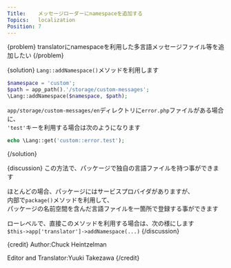 ```yaml
---
Title:    メッセージローダーにnamespaceを追加する
Topics:   localization
Position: 7
---
```


{problem}
translatorにnamespaceを利用した多言語メッセージファイル等を追加したい
{/problem}

{solution}
`Lang::addNamespace()`メソッドを利用します

```php
$namespace = 'custom';
$path = app_path().'/storage/custom-messages';
\Lang::addNamespace($namespace, $path);
```

`app/storage/custom-messages/en`ディレクトリに`error.php`ファイルがある場合に、  
`'test'`キーを利用する場合は次のようになります

```php
echo \Lang::get('custom::error.test');
```
{/solution}

{discussion}
この方法で、パッケージで独自の言語ファイルを持つ事ができます

ほとんどの場合、パッケージにはサービスプロバイダがありますが、  
内部で`package()`メソッドを利用して、  
パッケージの名前空間を含んだ言語ファイルを一箇所で登録する事ができます

ローレベルで、直接このメソッドを利用する場合は、次の様にします  
`$this->app['translator']->addNamespace(...)`
{/discussion}

{credit}
Author:Chuck Heintzelman

Editor and Translator:Yuuki Takezawa
{/credit}
